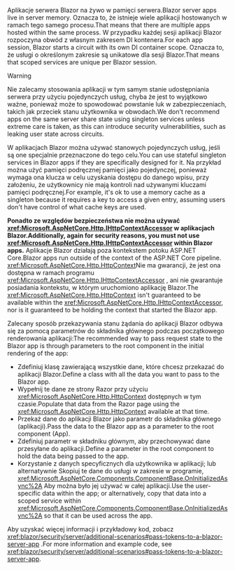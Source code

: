 <span data-ttu-id="135d4-101">Aplikacje serwera Blazor na żywo w pamięci serwera.</span><span class="sxs-lookup"><span data-stu-id="135d4-101">Blazor server apps live in server memory.</span></span> <span data-ttu-id="135d4-102">Oznacza to, że istnieje wiele aplikacji hostowanych w ramach tego samego procesu.</span><span class="sxs-lookup"><span data-stu-id="135d4-102">That means that there are multiple apps hosted within the same process.</span></span> <span data-ttu-id="135d4-103">W przypadku każdej sesji aplikacji Blazor rozpoczyna obwód z własnym zakresem DI kontenera.</span><span class="sxs-lookup"><span data-stu-id="135d4-103">For each app session, Blazor starts a circuit with its own DI container scope.</span></span> <span data-ttu-id="135d4-104">Oznacza to, że usługi o określonym zakresie są unikatowe dla sesji Blazor.</span><span class="sxs-lookup"><span data-stu-id="135d4-104">That means that scoped services are unique per Blazor session.</span></span>

> [!WARNING]
> <span data-ttu-id="135d4-105">Nie zalecamy stosowania aplikacji w tym samym stanie udostępniania serwera przy użyciu pojedynczych usług, chyba że jest to wyjątkowo ważne, ponieważ może to spowodować powstanie luk w zabezpieczeniach, takich jak przeciek stanu użytkownika w obwodach.</span><span class="sxs-lookup"><span data-stu-id="135d4-105">We don't recommend apps on the same server share state using singleton services unless extreme care is taken, as this can introduce security vulnerabilities, such as leaking user state across circuits.</span></span>

<span data-ttu-id="135d4-106">W aplikacjach Blazor można używać stanowych pojedynczych usług, jeśli są one specjalnie przeznaczone do tego celu.</span><span class="sxs-lookup"><span data-stu-id="135d4-106">You can use stateful singleton services in Blazor apps if they are specifically designed for it.</span></span> <span data-ttu-id="135d4-107">Na przykład można użyć pamięci podręcznej pamięci jako pojedynczej, ponieważ wymaga ona klucza w celu uzyskania dostępu do danego wpisu, przy założeniu, że użytkownicy nie mają kontroli nad używanymi kluczami pamięci podręcznej.</span><span class="sxs-lookup"><span data-stu-id="135d4-107">For example, it's ok to use a memory cache as a singleton because it requires a key to access a given entry, assuming users don't have control of what cache keys are used.</span></span>

<span data-ttu-id="135d4-108">**Ponadto ze względów bezpieczeństwa nie można używać <xref:Microsoft.AspNetCore.Http.IHttpContextAccessor> w aplikacjach Blazor.**</span><span class="sxs-lookup"><span data-stu-id="135d4-108">**Additionally, again for security reasons, you must not use <xref:Microsoft.AspNetCore.Http.IHttpContextAccessor> within Blazor apps.**</span></span> <span data-ttu-id="135d4-109">Aplikacje Blazor działają poza kontekstem potoku ASP.NET Core.</span><span class="sxs-lookup"><span data-stu-id="135d4-109">Blazor apps run outside of the context of the ASP.NET Core pipeline.</span></span> <span data-ttu-id="135d4-110"><xref:Microsoft.AspNetCore.Http.HttpContext>Nie ma gwarancji, że jest ona dostępna w ramach programu <xref:Microsoft.AspNetCore.Http.IHttpContextAccessor> , ani nie gwarantuje posiadania kontekstu, w którym uruchomiono aplikację Blazor.</span><span class="sxs-lookup"><span data-stu-id="135d4-110">The <xref:Microsoft.AspNetCore.Http.HttpContext> isn't guaranteed to be available within the <xref:Microsoft.AspNetCore.Http.IHttpContextAccessor>, nor is it guaranteed to be holding the context that started the Blazor app.</span></span>

<span data-ttu-id="135d4-111">Zalecany sposób przekazywania stanu żądania do aplikacji Blazor odbywa się za pomocą parametrów do składnika głównego podczas początkowego renderowania aplikacji:</span><span class="sxs-lookup"><span data-stu-id="135d4-111">The recommended way to pass request state to the Blazor app is through parameters to the root component in the initial rendering of the app:</span></span>

* <span data-ttu-id="135d4-112">Zdefiniuj klasę zawierającą wszystkie dane, które chcesz przekazać do aplikacji Blazor.</span><span class="sxs-lookup"><span data-stu-id="135d4-112">Define a class with all the data you want to pass to the Blazor app.</span></span>
* <span data-ttu-id="135d4-113">Wypełnij te dane ze strony Razor przy użyciu <xref:Microsoft.AspNetCore.Http.HttpContext> dostępnych w tym czasie.</span><span class="sxs-lookup"><span data-stu-id="135d4-113">Populate that data from the Razor page using the <xref:Microsoft.AspNetCore.Http.HttpContext> available at that time.</span></span>
* <span data-ttu-id="135d4-114">Przekaż dane do aplikacji Blazor jako parametr do składnika głównego (aplikacji).</span><span class="sxs-lookup"><span data-stu-id="135d4-114">Pass the data to the Blazor app as a parameter to the root component (App).</span></span>
* <span data-ttu-id="135d4-115">Zdefiniuj parametr w składniku głównym, aby przechowywać dane przesyłane do aplikacji.</span><span class="sxs-lookup"><span data-stu-id="135d4-115">Define a parameter in the root component to hold the data being passed to the app.</span></span>
* <span data-ttu-id="135d4-116">Korzystanie z danych specyficznych dla użytkownika w aplikacji; lub alternatywnie Skopiuj te dane do usługi w zakresie w programie, <xref:Microsoft.AspNetCore.Components.ComponentBase.OnInitializedAsync%2A> Aby można było jej używać w całej aplikacji.</span><span class="sxs-lookup"><span data-stu-id="135d4-116">Use the user-specific data within the app; or alternatively, copy that data into a scoped service within <xref:Microsoft.AspNetCore.Components.ComponentBase.OnInitializedAsync%2A> so that it can be used across the app.</span></span>

<span data-ttu-id="135d4-117">Aby uzyskać więcej informacji i przykładowy kod, zobacz <xref:blazor/security/server/additional-scenarios#pass-tokens-to-a-blazor-server-app> .</span><span class="sxs-lookup"><span data-stu-id="135d4-117">For more information and example code, see <xref:blazor/security/server/additional-scenarios#pass-tokens-to-a-blazor-server-app>.</span></span>
